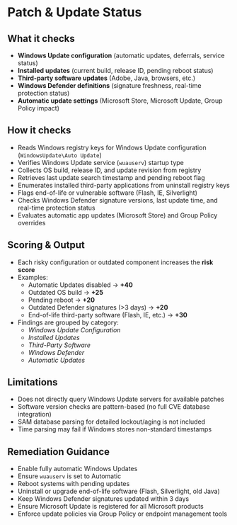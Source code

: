 # Patch & Update Status

## What it checks
- **Windows Update configuration** (automatic updates, deferrals, service status)
- **Installed updates** (current build, release ID, pending reboot status)
- **Third-party software updates** (Adobe, Java, browsers, etc.)
- **Windows Defender definitions** (signature freshness, real-time protection status)
- **Automatic update settings** (Microsoft Store, Microsoft Update, Group Policy impact)

## How it checks
- Reads Windows registry keys for Windows Update configuration (`WindowsUpdate\Auto Update`)
- Verifies Windows Update service (`wuauserv`) startup type
- Collects OS build, release ID, and update revision from registry
- Retrieves last update search timestamp and pending reboot flag
- Enumerates installed third-party applications from uninstall registry keys
- Flags end-of-life or vulnerable software (Flash, IE, Silverlight)
- Checks Windows Defender signature versions, last update time, and real-time protection status
- Evaluates automatic app updates (Microsoft Store) and Group Policy overrides

## Scoring & Output
- Each risky configuration or outdated component increases the **risk score**
- Examples:
  - Automatic Updates disabled → **+40**
  - Outdated OS build → **+25**
  - Pending reboot → **+20**
  - Outdated Defender signatures (>3 days) → **+20**
  - End-of-life third-party software (Flash, IE, etc.) → **+30**
- Findings are grouped by category:
  - *Windows Update Configuration*
  - *Installed Updates*
  - *Third-Party Software*
  - *Windows Defender*
  - *Automatic Updates*

## Limitations
- Does not directly query Windows Update servers for available patches
- Software version checks are pattern-based (no full CVE database integration)
- SAM database parsing for detailed lockout/aging is not included
- Time parsing may fail if Windows stores non-standard timestamps

## Remediation Guidance
- Enable fully automatic Windows Updates
- Ensure `wuauserv` is set to Automatic
- Reboot systems with pending updates
- Uninstall or upgrade end-of-life software (Flash, Silverlight, old Java)
- Keep Windows Defender signatures updated within 3 days
- Ensure Microsoft Update is registered for all Microsoft products
- Enforce update policies via Group Policy or endpoint management tools
